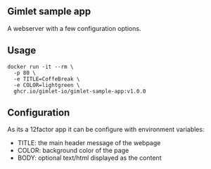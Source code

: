 ## Gimlet sample app

A webserver with a few configuration options.

## Usage

```
docker run -it --rm \
  -p 80 \
  -e TITLE=CoffeBreak \
  -e COLOR=lightgreen \
  ghcr.io/gimlet-io/gimlet-sample-app:v1.0.0
```

## Configuration

As its a 12factor app it can be configure with environment variables:

- TITLE: the main header message of the webpage
- COLOR: background color of the page
- BODY: optional text/html displayed as the content
